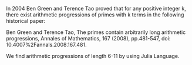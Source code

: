 In 2004 Ben Green and Terence Tao proved that for any positive integer k, there exist arithmetic progressions of primes with k terms in the following historical paper:

Ben Green and Terence Tao, The primes contain arbitrarily long arithmetic progressions, Annales of Mathematics, 167 (2008), pp.481-547, doi: 10.4007%2Fannals.2008.167.481. 

We find arithmetic progressions of length 6-11 by using Julia Language.
